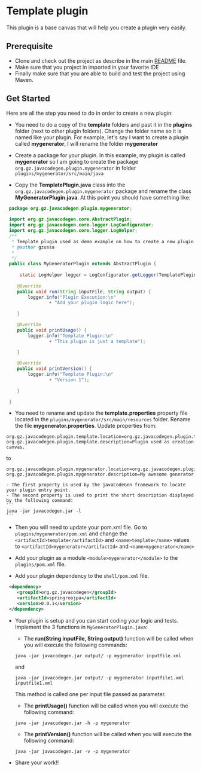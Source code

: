 # Template plugin

This plugin is a base canvas that will help you create a plugin very easily.

## Prerequisite

- Clone and check out the project as describe in the main [README](https://github.com/gzussa/javacodegen) file.
- Make sure that you project in imported in your favorite IDE
- Finally make sure that you are able to build and test the project using Maven.

## Get Started
Here are all the step you need to do in order to create a new plugin:
- You need to do a copy of the **template** folders and past it in the **plugins** folder (next to other plugin folders). Change the folder name so it is named like your plugin. For example, let's say I want to create a plugin called **mygenerator**, I will rename the folder **mygenerator**

- Create a package for your plugin. In this example, my plugin is called **mygenerator** so I am going to create the package `org.gz.javacodegen.plugin.mygenerator` in folder `plugins/mygenerator/src/main/java`

- Copy the **TemplatePlugin.java** class into the `org.gz.javacodegen.plugin.mygenerator` package and rename the class **MyGeneratorPlugin.java**. At this point you should have something like:
```java
 package org.gz.javacodegen.plugin.mygenerator;
 
 import org.gz.javacodegen.core.AbstractPlugin;
 import org.gz.javacodegen.core.logger.LogConfigurator;
 import org.gz.javacodegen.core.logger.LogHelper;
 /**
  * Template plugin used as demo example on how to create a new plugin
  * @author gzussa
  *
  */
 public class MyGeneratorPlugin extends AbstractPlugin { 
 	 
	 static LogHelper logger = LogConfigurator.getLogger(TemplatePlugin.class.getName()); 
 
 	@Override
 	public void run(String inputFile, String output) {
 		logger.info("Plugin Execution:\n"
 				+ "Add your plugin logic here");
 		 
	}

	@Override
	public void printUsage() {
		logger.info("Template Plugin:\n"
				+ "This plugin is just a template");
		
	}

	@Override
	public void printVersion() {
		logger.info("Template Plugin:\n"
				+ "Version 1");
		
	}

 }
```

- You need to rename and update the **template.properties** property file located in the `plugins/mygenerator/src/main/resources` folder. Rename the file **mygenerator.properties**.
Update properties from:
```
org.gz.javacodegen.plugin.template.location=org.gz.javacodegen.plugin.template.TemplatePlugin
org.gz.javacodegen.plugin.template.description=Plugin used as creation canvas.
```
to
```
org.gz.javacodegen.plugin.mygenerator.location=org.gz.javacodegen.plugin.mygenerator.MyGeneratorPlugin
org.gz.javacodegen.plugin.mygenerator.description=My awesome generator
```

	- The first property is used by the javaCodeGen framework to locate your plugin entry point. 
	- The second property is used to print the short description displayed by the following command:
	```
	java -jar javacodegen.jar -l
	```

- Then you will need to update your pom.xml file. Go to `plugins/mygenerator/pom.xml` and change the `<artifactId>template</artifactId>` and `<name>template</name>` values to `<artifactId>mygenerator</artifactId>` and `<name>mygenerator</name>`

- Add your plugin as a module `<module>mygenerator</module>` to the `plugins/pom.xml` file.

- Add your plugin dependency to the `shell/pom.xml` file.
```xml
 <dependency>
	<groupId>org.gz.javacodegen</groupId>
	<artifactId>springroojpa</artifactId>
	<version>0.0.1</version>			
 </dependency>
```

- Your plugin is setup and you can start coding your logic and tests. Implement the 3 functions in `MyGeneratorPlugin.java`:

	- The **run(String inputFile, String output)** function will be called when you will execute the following commands:

	```
	java -jar javacodegen.jar output/ -p mygenerator inputfile.xml
	```
	and
	```
	java -jar javacodegen.jar output/ -p mygenerator inputfile1.xml inputfile1.xml
	```

	This method is called one per input file passed as parameter.

	- The **printUsage()** function will be called when you will execute the following command:
	```
	java -jar javacodegen.jar -h -p mygenerator
	```

	- The **printVersion()** function will be called when you will execute the following command:
	```
	java -jar javacodegen.jar -v -p mygenerator
	```

- Share your work!!
